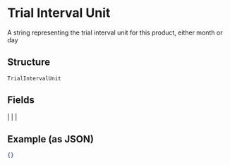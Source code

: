 
# Trial Interval Unit

A string representing the trial interval unit for this product, either month or day

## Structure

`TrialIntervalUnit`

## Fields

|  |
| 

## Example (as JSON)

```json
{}
```


